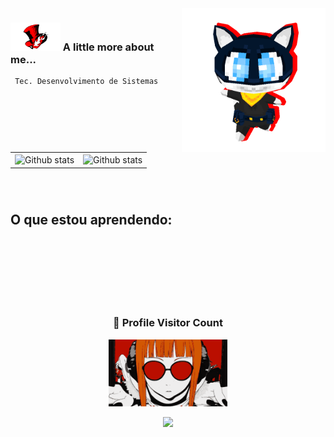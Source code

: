 


 <img align='right' src="https://github.com/Macionil-San/rachi/blob/main/dbzrgxa-96a07b17-1dc4-4a0d-bf10-f5f5150108ad.gif?raw=true" width="230">

### <img src="https://github.com/hyuttea/hyuttea/blob/main/5c2c3fcde32d05876b963b3094a532de.png?raw=true" width="80"> A little more about me...  


```
 Tec. Desenvolvimento de Sistemas
```


<table>
  <tr>
    <td>
     <img align="center" src="https://github-readme-stats.vercel.app/api?username=hyuttea&show_icons=true&theme=radical" alt="Github stats" />
      </td>
    <td>
<img align="left" src="https://github-readme-stats.vercel.app/api/top-langs/?username=hyuttea&theme=dark&hide_&include_all_commits=true&count_private=true&layout=compact" alt="Github stats" />
  </td>
  
  </tr>
</table><br/>

#
## O que estou aprendendo:

<div align="center" style="display: inline_block"><br/>
    <img align="center" alt="" src="https://img.shields.io/badge/HTML5-E34F26?style=for-the-badge&logo=html5&logoColor=white"/>
    <img align="center" alt="" src="https://img.shields.io/badge/CSS3-1572B6?style=for-the-badge&logo=css3&logoColor=white"/>
    <img align="center" alt="" src="https://img.shields.io/badge/JavaScript-F7DF1E?style=for-the-badge&logo=javascript&logoColor=black"/>
    <img align="center" alt="" src="https://img.shields.io/badge/GIT-E44C30?style=for-the-badge&logo=git&logoColor=white"/>
</div>

<br/>



<br>




<br/>



<br>
 
 
<div align=center>
  <h3><b>📍 Profile Visitor Count</b></h3> <img src="https://github.com/Macionil-San/rachi/blob/main/persona-futaba.gif?raw=true" width="190">
</div>
    
<p align="center" >   
  <img src="https://profile-counter.glitch.me/hyuttea/count.svg" />  
</p>
